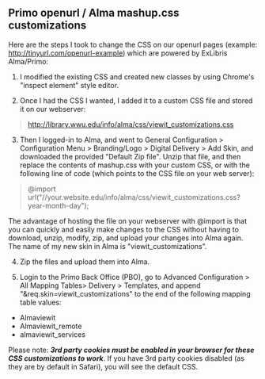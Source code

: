 Primo openurl / Alma mashup.css customizations
---

Here are the steps I took to change the CSS on our openurl pages (example: http://tinyurl.com/openurl-example) which are powered by ExLibris Alma/Primo:

1.	I modified the existing CSS and created new classes by using Chrome's "inspect element" style editor.

2.	Once I had the CSS I wanted, I added it to a custom CSS file and stored it on our webserver:
> http://library.wwu.edu/info/alma/css/viewit_customizations.css 

3.	Then I logged-in to Alma, and went to General Configuration > Configuration Menu > Branding/Logo > Digital Delivery > Add Skin, and downloaded the provided "Default Zip file".  Unzip that file, and then replace the contents of mashup.css with your custom CSS, or with the following line of code (which points to the CSS file on your web server):
> @import url("//your.website.edu/info/alma/css/viewit_customizations.css?year-month-day"); 

  The advantage of hosting the file on your webserver with @import is that you can quickly and easily make changes to the CSS without having to download, unzip, modify, zip, and upload your changes into Alma again.  The name of my new skin in Alma is "viewit_customizations".  

4.	Zip the files and upload them into Alma.

5.	Login to the Primo Back Office (PBO), go to Advanced Configuration > All Mapping Tables> Delivery > Templates, and append "&req.skin=viewit_customizations" to the end of the following mapping table values:  
 * Almaviewit
 * Almaviewit_remote
 * almaviewit_services

Please note: ***3rd party cookies must be enabled in your browser for these CSS customizations to work***.  If you have 3rd party cookies disabled (as they are by default in Safari), you will see the default CSS.  
